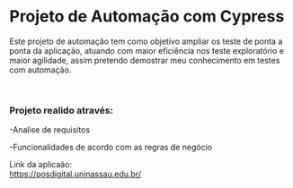 # Projeto de Automação com Cypress
Este projeto de automação tem como objetivo ampliar os teste de ponta a ponta da aplicação, atuando com maior eficiência nos teste exploratório 
e maior agilidade, assim pretendo demostrar meu conhecimento em testes com automação.

<br>

### Projeto realido através:

-Analise de requisitos

-Funcionalidades de acordo com as regras de negócio

Link da aplicaão:
<br>
https://posdigital.uninassau.edu.br/
